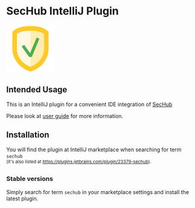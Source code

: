 <!-- SPDX-License-Identifier: MIT --->
# SecHub IntelliJ Plugin

![SecHub Logo](other/images/sechub-logo-big.png)

## Intended Usage

This is an IntelliJ plugin for a convenient IDE integration of [SecHub](https://github.com/mercedes-benz/sechub)  

Please look at [user guide](src/docs/asciidoc/user-guide.adoc) for more information.

## Installation

You will find the plugin at IntelliJ marketplace when searching for term `sechub`  
<sup>(it's also listed at https://plugins.jetbrains.com/plugin/23379-sechub).</sup>

### Stable versions

Simply search for term `sechub` in your marketplace settings and install the latest plugin.